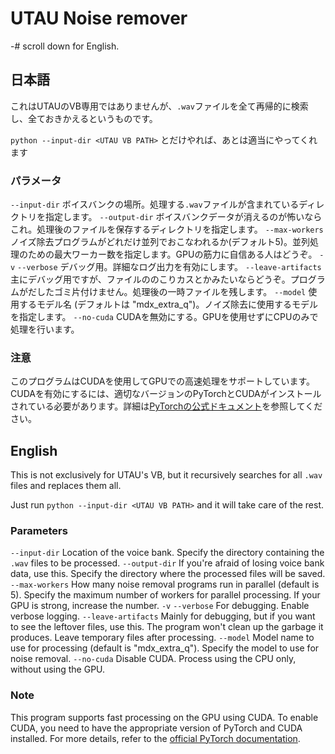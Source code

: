 # UTAU Noise remover

-# scroll down for English.

## 日本語

これはUTAUのVB専用ではありませんが、`.wav`ファイルを全て再帰的に検索し、全ておきかえるというものです。

`python --input-dir <UTAU VB PATH>` とだけやれば、あとは適当にやってくれます

### パラメータ

`--input-dir` ボイスバンクの場所。処理する`.wav`ファイルが含まれているディレクトリを指定します。
`--output-dir` ボイスバンクデータが消えるのが怖いならこれ。処理後のファイルを保存するディレクトリを指定します。
`--max-workers` ノイズ除去プログラムがどれだけ並列でおこなわれるか(デフォルト5)。並列処理のための最大ワーカー数を指定します。GPUの筋力に自信ある人はどうぞ。
`-v` `--verbose` デバッグ用。詳細なログ出力を有効にします。
`--leave-artifacts` 主にデバッグ用ですが、ファイルののこりカスとかみたいならどうぞ。プログラムがだしたゴミ片付けません。処理後の一時ファイルを残します。
`--model` 使用するモデル名 (デフォルトは "mdx_extra_q")。ノイズ除去に使用するモデルを指定します。
`--no-cuda` CUDAを無効にする。GPUを使用せずにCPUのみで処理を行います。

### 注意

このプログラムはCUDAを使用してGPUでの高速処理をサポートしています。CUDAを有効にするには、適切なバージョンのPyTorchとCUDAがインストールされている必要があります。詳細は[PyTorchの公式ドキュメント](https://pytorch.org/get-started/locally/)を参照してください。

## English

This is not exclusively for UTAU's VB, but it recursively searches for all `.wav` files and replaces them all.

Just run `python --input-dir <UTAU VB PATH>` and it will take care of the rest.

### Parameters

`--input-dir` Location of the voice bank. Specify the directory containing the `.wav` files to be processed.
`--output-dir` If you're afraid of losing voice bank data, use this. Specify the directory where the processed files will be saved.
`--max-workers` How many noise removal programs run in parallel (default is 5). Specify the maximum number of workers for parallel processing. If your GPU is strong, increase the number.
`-v` `--verbose` For debugging. Enable verbose logging.
`--leave-artifacts` Mainly for debugging, but if you want to see the leftover files, use this. The program won't clean up the garbage it produces. Leave temporary files after processing.
`--model` Model name to use for processing (default is "mdx_extra_q"). Specify the model to use for noise removal.
`--no-cuda` Disable CUDA. Process using the CPU only, without using the GPU.

### Note

This program supports fast processing on the GPU using CUDA. To enable CUDA, you need to have the appropriate version of PyTorch and CUDA installed. For more details, refer to the [official PyTorch documentation](https://pytorch.org/get-started/locally/).
